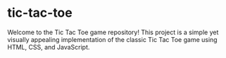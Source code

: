 # tic-tac-toe
Welcome to the Tic Tac Toe game repository! This project is a simple yet visually appealing implementation of the classic Tic Tac Toe game using HTML, CSS, and JavaScript.
